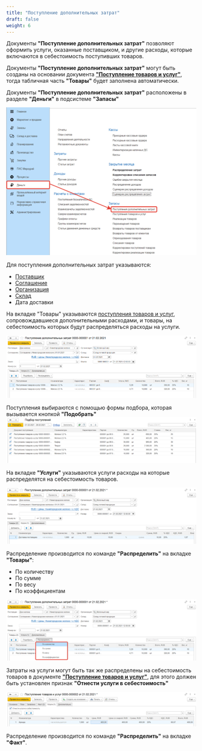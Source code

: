 ```yaml
---
title: "Поступление дополнительных затрат"
draft: false
weight: 6
---
```


Документы **"Поступление дополнительных затрат"** позволяют оформить услуги, оказанные поставщиком, и другие расходы, которые включаются в себестоимость поступивших товаров.

Документы **"Поступление дополнительных затрат"** могут быть созданы на основании документа [**"Поступление товаров и услуг"**](../Purchases/ReceiptOfProducts), тогда табличная часть **"Товары"** будет заполнена автоматически.

Документы **"Поступление дополнительных затрат"** расположены в разделе **"Деньги"** в подсистеме **"Запасы"**

[![1][1]][1]

Для поступления дополнительных затрат указываются:

- [Поставщик](https://konstanta-it.github.io/erp4food/CommonInformation/Contractor)
- [Соглашение](https://konstanta-it.github.io/erp4food/CRM/CustomerService/Pricing/AgreementsWithContractors)
- [Организация](https://konstanta-it.github.io/erp4food/CommonInformation/Organization)
- [Склад](https://konstanta-it.github.io/erp4food/CommonInformation/Warehouse)
- Дата доставки

На вкладке "Товары" указываются [поступления товаров и услуг](../Purchases/ReceiptOfProducts), сопровождавшиеся дополнительными расходами, и товары, на себестоимость которых будут распределяться расходы на услуги.

[![2][2]][2]

Поступления выбираются с помощью формы подбора, которая вызывается кнопкой **"Подобрать"**
[![3][3]][3]

На вкладке **"Услуги"** указываются услуги расходы на которые распределятся на себестоимость товаров.

[![4][4]][4]

Распределение производится по команде **"Распределить"** на вкладке **"Товары"**:

- По количеству
- По сумме
- По весу
- По коэффициентам

[![5][5]][5]

Затраты на услуги могут быть так же распределены на себестоимость товаров в документе [**"Поступление товаров и услуг"**](../Purchases/ReceiptOfProducts), для этого должен быть установлен признак **"Отнести услуги в себестоимость"**

[![6][6]][6]

Распределение производится по команде **"Распределить"** на вкладке **"Факт"**.

[1]: 1.png
[2]: 2.png
[3]: 3.png
[4]: 4.png
[5]: 5.png
[6]: 6.png
